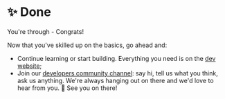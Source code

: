 # ✨ Done

You're through - Congrats!

Now that you've skilled up on the basics, go ahead and:

* Continue learning or start building. Everything you need is on the [dev website][dev.kilt.io];
* Join our [developers community channel][cmy-channel]: say hi, tell us what you think, ask us anything. We're always hanging out on there and we'd love to hear from you. 👋 See you on there!


[dev.kilt.io]: https://dev.kilt.io/#/
[cmy-channel]: https://riot.im/app/#/room/#kilt-general:matrix.org